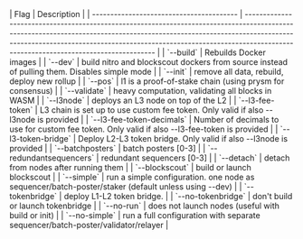 <section class='small-table'>
| Flag                                     | Description                                                                                                                                                                                                                                                                                     |
| ---------------------------------------- | ----------------------------------------------------------------------------------------------------------------------------------------------------------------------------------------------------------------------------------------------------------------------------------------------- |
| `--build` | Rebuilds Docker images                                                                                                                                                          |
| `--dev`                             | build nitro and blockscout dockers from source instead of pulling them. Disables simple mode                                                                                                                                                                                                 |
| `--init`                      | remove all data, rebuild, deploy new rollup                                                                                                                                                                                                            |
| `--pos`                          | l1 is a proof-of-stake chain (using prysm for consensus)                                                                                                                                                                             |
| `--validate`                            | heavy computation, validating all blocks in WASM                                                                                                                                                                                                                            |
| `--l3node`            | deploys an L3 node on top of the L2                                                                                                                                                                                                                                                    |
| `--l3-fee-token`   | L3 chain is set up to use custom fee token. Only valid if also --l3node is provided                                                                                                                          |
| `--l3-fee-token-decimals`    | Number of decimals to use for custom fee token. Only valid if also --l3-fee-token is provided                                                                                                                                                                                                                         |
| `--l3-token-bridge`            | Deploy L2-L3 token bridge. Only valid if also --l3node is provided                                                                                                                                                                                                                                       |
| `--batchposters`                | batch posters [0-3]                                                                                                                                                                                                                        |
| `--redundantsequencers`             | redundant sequencers [0-3]                                                                                                                                                                                                                        |
| `--detach`                             | detach from nodes after running them                                                                                                                                                                           |
| `--blockscout`                           | build or launch blockscout                                                                                                                                                                                                                         |
| `--simple`           | run a simple configuration. one node as sequencer/batch-poster/staker (default unless using --dev) |
| `--tokenbridge`    | deploy L1-L2 token bridge.                                                                                                                                                                   |
| `--no-tokenbridge`    | don't build or launch tokenbridge |
| `--no-run`    | does not launch nodes (useful with build or init) |
| `--no-simple`    | run a full configuration with separate sequencer/batch-poster/validator/relayer |
</section>